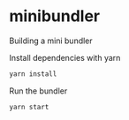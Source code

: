 # minibundler

Building a mini bundler

Install dependencies with yarn

```bash
yarn install
```

Run the bundler

```bash
yarn start
```
